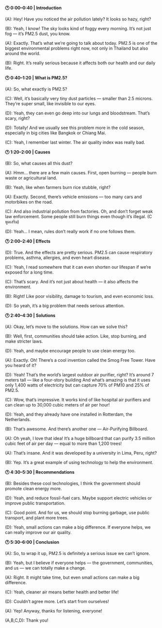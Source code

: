 **🕐 0:00–0:40 | Introduction**

(A): Hey! Have you noticed the air pollution lately? It looks so hazy, right?

(B): Yeah, I know! The sky looks kind of foggy every morning. It’s not just fog — it’s PM2.5 dust, you know.

(A): Exactly. That’s what we’re going to talk about today. PM2.5 is one of the biggest environmental problems right now, not only in Thailand but also around the world. 

(B): Right. It’s really serious because it affects both our health and our daily life. 

**🕐 0:40–1:20 | What is PM2.5?**

(A): So, what exactly is PM2.5? 

(C): Well, it’s basically very tiny dust particles — smaller than 2.5 microns. They’re super small, like invisible to our eyes.

(D): Yeah, they can even go deep into our lungs and bloodstream. That’s scary, right? 

(D): Totally! And we usually see this problem more in the cold season, especially in big cities like Bangkok or Chiang Mai.

(C): Yeah, I remember last winter. The air quality index was really bad.

**🕐 1:20–2:00 | Causes**

(B): So, what causes all this dust?

(A): Hmm… there are a few main causes. First, open burning — people burn waste or agricultural land. 

(B): Yeah, like when farmers burn rice stubble, right? 

(A): Exactly. Second, there’s vehicle emissions — too many cars and motorbikes on the road.

(C): And also industrial pollution from factories. Oh, and don’t forget weak law enforcement. Some people still burn things even though it’s illegal. (C พูดเสริม)

(D): Yeah… I mean, rules don’t really work if no one follows them. 

**🕐 2:00–2:40 | Effects**

(D): True. And the effects are pretty serious. PM2.5 can cause respiratory problems, asthma, allergies, and even heart disease. 
 
(C): Yeah, I read somewhere that it can even shorten our lifespan if we’re exposed for a long time. 

(C): That’s scary. And it’s not just about health — it also affects the environment. 

(B): Right! Like poor visibility, damage to tourism, and even economic loss. 

(D): So yeah, it’s a big problem that needs serious attention. 

**🕐 2:40–4:30 | Solutions**

(A): Okay, let’s move to the solutions. How can we solve this? 

(B): Well, first, communities should take action. Like, stop burning, and make stricter laws.

(D): Yeah, and maybe encourage people to use clean energy too.

(A): Exactly. Oh! There’s a cool invention called the Smog Free Tower. Have you heard of it? 

(D): Yeah! That’s the world’s largest outdoor air purifier, right? It’s around 7 meters tall — like a four-story building And what’s amazing is that it uses only 1,400 watts of electricity but can capture 70% of PM10 and 25% of PM2.5. 

(C): Wow, that’s impressive. It works kind of like hospital air purifiers and can clean up to 30,000 cubic meters of air per hour!  

(D): Yeah, and they already have one installed in Rotterdam, the Netherlands. 

(B): That’s awesome. And there’s another one — Air-Purifying Billboard. 

(A): Oh yeah, I love that idea! It’s a huge billboard that can purify 3.5 million cubic feet of air per day — equal to more than 1,200 trees! 

(A): That’s insane. And it was developed by a university in Lima, Peru, right? 

(B): Yep. It’s a great example of using technology to help the environment. 

**🕐 4:30–5:30 | Recommendations**

(B): Besides these cool technologies, I think the government should promote clean energy more. 

(D): Yeah, and reduce fossil-fuel cars. Maybe support electric vehicles or improve public transportation. 

(C): Good point. And for us, we should stop burning garbage, use public transport, and plant more trees.

(D): Yeah, small actions can make a big difference. If everyone helps, we can really improve our air quality.

**🕐 5:30–6:00 | Conclusion**

(A): So, to wrap it up, PM2.5 is definitely a serious issue we can’t ignore.

(B): Yeah, but I believe if everyone helps — the government, communities, and us — we can totally make a change.

(A): Right. It might take time, but even small actions can make a big difference.

(C): Yeah, cleaner air means better health and better life!

(D): Couldn’t agree more. Let’s start from ourselves!

(A): Yep! Anyway, thanks for listening, everyone!

(A,B,C,D): Thank you!
